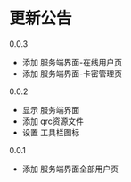
# 更新公告

0.0.3
- 添加 服务端界面-在线用户页
- 添加 服务端界面-卡密管理页


0.0.2
- 显示 服务端界面
- 添加 qrc资源文件
- 设置 工具栏图标


0.0.1
- 添加 服务端界面全部用户页